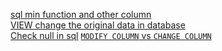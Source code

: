 [sql min function and other column](https://stackoverflow.com/a/40794224)  
[VIEW change the original data in database](https://stackoverflow.com/a/2648600/10928027)  
[Check null in sql](https://stackoverflow.com/a/3369052/10928027)
[`MODIFY COLUMN` vs `CHANGE COLUMN`](https://stackoverflow.com/a/14767467)
